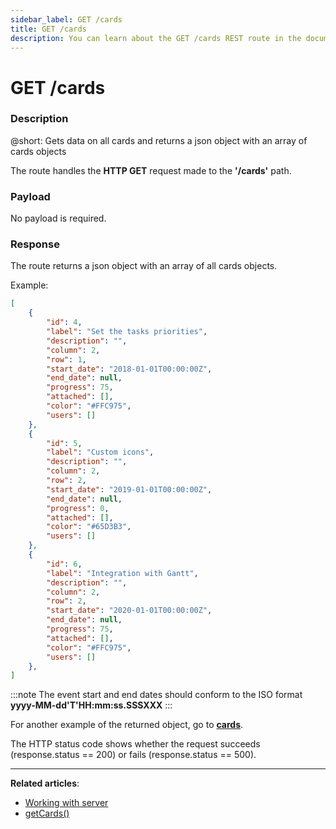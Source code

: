 ```yaml
---
sidebar_label: GET /cards
title: GET /cards
description: You can learn about the GET /cards REST route in the documentation of the DHTMLX JavaScript Kanban library. Browse developer guides and API reference, try out code examples and live demos, and download a free 30-day evaluation version of DHTMLX Kanban.
---
```


# GET /cards

### Description

@short: Gets data on all cards and returns a json object with an array of cards objects

The route handles the **HTTP GET** request made to the **'/cards'** path.

### Payload

No payload is required.


### Response

The route returns a json object with an array of all cards objects. 

Example:

~~~json
[
    {
        "id": 4,
        "label": "Set the tasks priorities",
        "description": "",
        "column": 2,
        "row": 1,
        "start_date": "2018-01-01T00:00:00Z",
        "end_date": null,
        "progress": 75,
        "attached": [],
        "color": "#FFC975",
        "users": []
    },
    {
        "id": 5,
        "label": "Custom icons",
        "description": "",
        "column": 2,
        "row": 2,
        "start_date": "2019-01-01T00:00:00Z",
        "end_date": null,
        "progress": 0,
        "attached": [],
        "color": "#65D3B3",
        "users": []
    },
    {
        "id": 6,
        "label": "Integration with Gantt",
        "description": "",
        "column": 2,
        "row": 2,
        "start_date": "2020-01-01T00:00:00Z",
        "end_date": null,
        "progress": 75,
        "attached": [],
        "color": "#FFC975",
        "users": []
    },
]
~~~

:::note
The event start and end dates should conform to the ISO format **yyyy-MM-dd'T'HH:mm:ss.SSSXXX**
:::

For another example of the returned object, go to [**cards**](api/config/js_kanban_cards_config.md).

The HTTP status code shows whether the request succeeds (response.status == 200) or fails (response.status == 500).

---

**Related articles**: 
- [Working with server](guides/working_with_server.md)
- [getCards()](api/provider/rest_methods/js_kanban_getcards_method.md)

